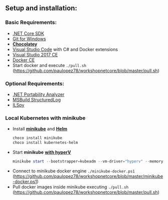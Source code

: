 ## Setup and installation:

### Basic Requirements:
* [.NET Core SDK](https://www.microsoft.com/net/download/core)
* [Git for Windows](https://git-scm.com/)
* [**Chocolatey**](https://chocolatey.org/)
* [Visual Studio Code](https://code.visualstudio.com/) with C# and Docker extensions
* [Visual Studio 2017 CE](https://www.visualstudio.com/free-developer-offers/)
* [Docker CE](https://www.docker.com/community-edition#/download)
* Start docker and execute ``./pull.sh`` (https://github.com/paulopez78/workshopnetcore/blob/master/pull.sh)

### Optional Requirements:
* [.NET Portability Analyzer](http://vsixgallery.com/extension/55d15546-28ca-40dc-af23-dfa503e9c5fe/)
* [MSBuild StructuredLog](https://github.com/KirillOsenkov/MSBuildStructuredLog)
* [ILSpy](http://ilspy.net/)

### Local Kubernetes with **minikube**
* Install [**minikube**](https://github.com/kubernetes/minikube) and [**Helm**](https://github.com/kubernetes/helm)   
    ```bash
    choco install minikube
    choco install kubernetes-helm
    ```
* Start **minikube** [**with hyperV**](https://medium.com/@JockDaRock/minikube-on-windows-10-with-hyper-v-6ef0f4dc158c) 
    ```powershell
    minikube start --bootstrapper=kubeadm --vm-driver="hyperv" --memory=4096 --cpus=2 --hyperv-virtual-switch="Primary Virtual Switch"
    ```
* Connect to minikube docker engine  ``./minikube-docker.ps1`` (https://github.com/paulopez78/workshopnetcore/blob/master/minikube-docker.ps1)
* Pull docker images inside minikube executing ``./pull.sh`` (https://github.com/paulopez78/workshopnetcore/blob/master/pull.sh)